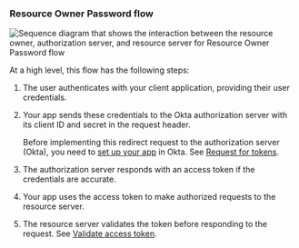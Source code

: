 ### Resource Owner Password flow

<div class="full">

   ![Sequence diagram that shows the interaction between the resource owner, authorization server, and resource server for Resource Owner Password flow](/img/authorization/oauth-resource-owner-password-grant-flow.png)

   <!--
      Source image: https://www.figma.com/file/YH5Zhzp66kGCglrXQUag2E/%F0%9F%93%8A-Updated-Diagrams-for-Dev-Docs?type=design&node-id=4133%3A43902&mode=design&t=Me7qqw8odOmrLh6K-1
      oauth-resource-owner-password-grant-flow
   -->

</div>

<!-- Source for image. Generated using http://www.plantuml.com/plantuml/uml/

@startuml
skinparam monochrome true
actor "Resource Owner (User)" as user
participant "Client" as client
participant "Authorization Server (Okta)" as okta
participant "Resource Server (Your App)" as app

autonumber "<b>#."
user -> client: Authenticates
client -> okta: Access token request to /token
okta -> client: Access token (+optional refresh token) response
client -> app: Request with access token
app -> client: Response
@enduml

-->

At a high level, this flow has the following steps:

1. The user authenticates with your client application, providing their user credentials.

2. Your app sends these credentials to the Okta authorization server with its client ID and secret in the request header.

    Before implementing this redirect request to the authorization server (Okta), you need to [set up your app](#set-up-your-app) in Okta. See [Request for tokens](#request-for-tokens).

3. The authorization server responds with an access token if the credentials are accurate.

4. Your app uses the access token to make authorized requests to the resource server.

5. The resource server validates the token before responding to the request. See [Validate access token](#validate-access-token).
